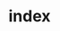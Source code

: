 ---
title: index
permalink: index
title-seo: Снюс купить в Казахстане | снюс Караганда
descr: Интрнет-магазин шведского снюса в Казахстане. Odens, Siberia, Epok, Thunder, General, Скиф и другие бренды. Звоните +77087752231. Самовывоз в Караганде.
keywords: снюс Казахстан, снюс купить, снюс, snus, снюс Караганда
h1-index: Купить снюс в Казахстане
descr-index: Интернет-магазин шведского снюса, доставка по всей стране.
address: г.Караганда Ерубаева 51
layout: index-page
---